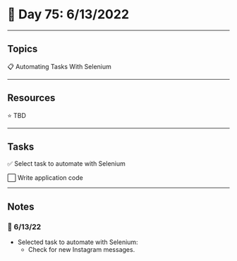 # :calendar: Day 75: 6/13/2022

---

## Topics

:clipboard: Automating Tasks With Selenium

---

## Resources

:star: TBD

---

## Tasks

:white_check_mark: Select task to automate with Selenium

:white_large_square: Write application code

---

## Notes

### :notebook: 6/13/22

- Selected task to automate with Selenium:
    - Check for new Instagram messages.
